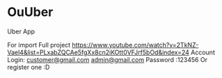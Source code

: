 # OuUber
Uber App

For import Full project
https://www.youtube.com/watch?v=2TkNZ-Vael4&list=PLxabZQCAe5fgXx8cn2iKOtt0VFJrf5bOd&index=24
Account Login:
customer@gmail.com 
admin@gmail.com 
Password :123456
Or register one :D
